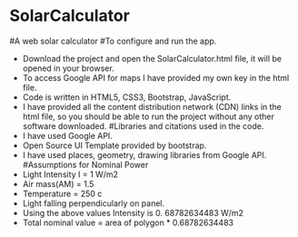 # SolarCalculator
#A web solar calculator
#To configure and run the app.
-	Download the project and open the SolarCalculator.html file, it will be opened in your browser.
-	To access Google API for maps I have provided my own key in the html file.
-	Code is written in HTML5, CSS3, Bootstrap, JavaScript.
-	I have provided all the content distribution network (CDN) links in the html file, so you should be able to run the project without any other software downloaded.
#Libraries and citations used in the code.
-	I have used Google API.
-	Open Source UI Template provided by bootstrap.
-	I have used places, geometry, drawing libraries from Google API.
#Assumptions for Nominal Power
-	Light Intensity I = 1  W/m2 
-	Air mass(AM) = 1.5
-	Temperature = 250 c
-	Light falling perpendicularly on panel.
-	Using the above values Intensity is 0. 68782634483 W/m2
-	Total nominal value = area of polygon * 0.68782634483
